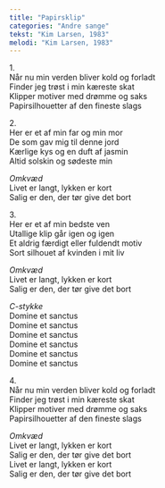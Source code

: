 ```yaml
---
title: "Papirsklip"
categories: "Andre sange"
tekst: "Kim Larsen, 1983"
melodi: "Kim Larsen, 1983"
---
```


1\.\
Når nu min verden bliver kold og forladt\
Finder jeg trøst i min kæreste skat\
Klipper motiver med drømme og saks\
Papirsilhouetter af den fineste slags

2\.\
Her er et af min far og min mor\
De som gav mig til denne jord\
Kærlige kys og en duft af jasmin\
Altid solskin og sødeste min

*Omkvæd*\
Livet er langt, lykken er kort\
Salig er den, der tør give det bort

3\.\
Her er et af min bedste ven\
Utallige klip går igen og igen\
Et aldrig færdigt eller fuldendt motiv\
Sort silhouet af kvinden i mit liv

*Omkvæd*\
Livet er langt, lykken er kort\
Salig er den, der tør give det bort

*C-stykke*\
Domine et sanctus\
Domine et sanctus\
Domine et sanctus\
Domine et sanctus\
Domine et sanctus\
Domine et sanctus

4\.\
Når nu min verden bliver kold og forladt\
Finder jeg trøst i min kæreste skat\
Klipper motiver med drømme og saks\
Papirsilhouetter af den fineste slags

*Omkvæd*\
Livet er langt, lykken er kort\
Salig er den, der tør give det bort\
Livet er langt, lykken er kort\
Salig er den, der tør give det bort